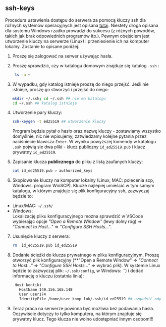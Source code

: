 ## ssh-keys  
Procedura ustawienia dostępu do serwera za pomocą kluczy ssh dla różnych systemów operacyjnych jest opisana [tutaj](https://code.visualstudio.com/docs/remote/troubleshooting#_configuring-key-based-authentication). Niestety droga opisana dla systemu Windows rzadko prowadzi do sukcesu (z różnych powodów, takich jak brak odpowiednich programów itp.). Pewnym obejściem jest utworzenie kluczy na serwerze (Linux) i przeniesienie ich na komputer lokalny. Zostanie to opisane poniżej.   

1) Proszę się zalogować na serwer używając hasła.
2) Proszę sprawdzić, czy w katalogu domowym znajduje się katalog `.ssh` :  
   ```bash
    ls -a ~
	```  
3) W wypadku, gdy katalog istnieje proszę do niego przejść. Jeśli nie istnieje, proszę go stworzyć i przejść do niego:  
   ```bash
   mkdir ~/.ssh; cd ~/.ssh ## nie ma katalogu
   cd ~/.ssh ## katalog istnieje
   ```
4) Utworzenie pary kluczy:
   ```bash
   ssh-keygen -t ed25519 ## utworzenie kluczy
   ```
   Program będzie pytał o hasło oraz nazwę kluczy - zostawiamy wszystko domyślnie, nic nie wpisujemy, zatwiedzamy kolejne pytania przez naciśniecie klawisza `Enter`.
   W wyniku powyższej komendy w katalogu `.ssh` pojwią sie dwa pliki -  klucz publiczny `id_ed25519.pub` i klucz prywatny `id_ed25519`.

5) Zapisanie klucza **publicznego** do pliku z listą zaufanych kluczy:
   ```bash
   cat id_ed25519.pub > authorized_keys   
   ```
6) Skopiowanie kluczy na komputer lokalny (Linux, MAC: polecenia scp, Windows: program WinSCP). Klucze najlepiej umieścić w tym samym katalogu, w którym znajduje się plik konfiguracyjny ssh, zazwyczaj będzie to:  
  - Linux/MAC:  `~/.ssh/`  
  - Windows:  
Lokalizację pliku konfiguracyjnego można sprawdzić w VSCode wybierając opcje *"Open a Remote Window"* (lewy dolny róg) => *"Connect to Host..."* => *"Configure SSH Hosts..."*.  


7) Usunięcie kluczy z serwera: 
   ```bash
   rm  id_ed25519.pub id_ed25519
   ```
8) Dodanie ścieżki do klucza prywatnego w pliku konfiguracyjnym. 
  Proszę otworzyć plik konfiguracyjny (**"Open a Remote Window" => *"Connect to Host..."* => *"Configure SSH Hosts..."* => wybrać plik). W systemie Linux będzie to zazwyczaj plik: `~/.ssh/config`, w Windows: ``) i dodać informację o kluczu (ostatnia linia):
   ```bash
    Host kontiki
      HostName 149.156.165.148
      User user174
	  IdentityFile /home/user_komp_lok/.ssh/id_ed25519 ## uzgodnić odpowiednio, podać pełną ścieżkę. 
	``` 
	 

9) Teraz praca na serwerze powinna być możliwa bez podawania hasła. Oczywiście dotyczy to tylko komputera, na którym znajduje się prywatny klucz. Tego klucza nie wolno udostępniać innym osobom!!!  







